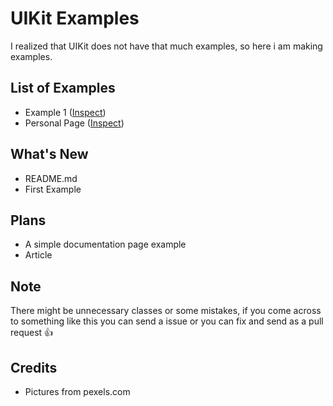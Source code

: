# UIKit Examples
I realized that UIKit does not have that much examples, so here i am making examples.

## List of Examples
* Example 1 ([Inspect](https://codepen.io/yussufjpg/pen/vYNoaKo))
* Personal Page ([Inspect](https://codepen.io/yussufjpg/pen/dyGoyoZ))

## What's New
* README.md
* First Example

## Plans
* A simple documentation page example
* Article

## Note
There might be unnecessary classes or some mistakes, if you come across to something like this you can send a issue or you can fix and send as a pull request 👍

## Credits
* Pictures from pexels.com
